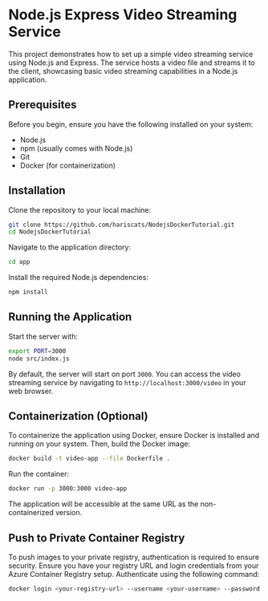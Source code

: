 # Node.js Express Video Streaming Service

This project demonstrates how to set up a simple video streaming service using Node.js and Express. The service hosts a video file and streams it to the client, showcasing basic video streaming capabilities in a Node.js application.

## Prerequisites

Before you begin, ensure you have the following installed on your system:
- Node.js
- npm (usually comes with Node.js)
- Git
- Docker (for containerization)

## Installation

Clone the repository to your local machine:

```bash
git clone https://github.com/hariscats/NodejsDockerTutorial.git
cd NodejsDockerTutorial
```

Navigate to the application directory:

```bash
cd app
```

Install the required Node.js dependencies:

```bash
npm install
```

## Running the Application

Start the server with:

```bash
export PORT=3000
node src/index.js
```

By default, the server will start on port `3000`. You can access the video streaming service by navigating to `http://localhost:3000/video` in your web browser.

## Containerization (Optional)

To containerize the application using Docker, ensure Docker is installed and running on your system. Then, build the Docker image:

```bash
docker build -t video-app --file Dockerfile .
```

Run the container:

```bash
docker run -p 3000:3000 video-app
```

The application will be accessible at the same URL as the non-containerized version.

## Push to Private Container Registry

To push images to your private registry, authentication is required to ensure security. Ensure you have your registry URL and login credentials from your Azure Container Registry setup. Authenticate using the following command:

```bash
docker login <your-registry-url> --username <your-username> --password <your-password>
```


